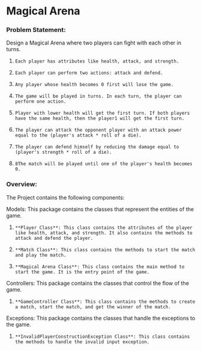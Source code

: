 # **Magical Arena**

### Problem Statement:

Design a Magical Arena where two players can fight with each other in turns.
1.     Each player has attributes like health, attack, and strength.
2.     Each player can perform two actions: attack and defend.
3.     Any player whose health becomes 0 first will lose the game.
4.     The game will be played in turns. In each turn, the player can perform one action.
5.     Player with lower health will get the first turn. If both players have the same health, then the player1 will get the first turn.
6.     The player can attack the opponent player with an attack power equal to the (player's attack * roll of a die).
7.     The player can defend himself by reducing the damage equal to (player's strength * roll of a die).
8.     8The match will be played until one of the player's health becomes 0.

### Overview:

The Project contains the following components:

Models: This package contains the classes that represent the entities of the game.
1.     **Player Class**: This class contains the attributes of the player like health, attack, and strength. It also contains the methods to attack and defend the player.
2.     **Match Class**: This class contains the methods to start the match and play the match.
3.     **Magical Arena Class**: This class contains the main method to start the game. It is the entry point of the game.

Controllers: This package contains the classes that control the flow of the game.
1.     **GameController Class**: This class contains the methods to create a match, start the match, and get the winner of the match.

Exceptions: This package contains the classes that handle the exceptions to the game.
1.     **InvalidPlayerConstructionException Class**: This class contains the methods to handle the invalid input exception.


